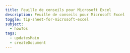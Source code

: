```yaml
---
title: Feuille de conseils pour Microsoft Excel
description: Feuille de conseils pour Microsoft Excel
toggle: tip-sheet-for-microsoft-excel
subject:
  - howTos
tags:
  - updatesMain
  - createDocument
---
```

